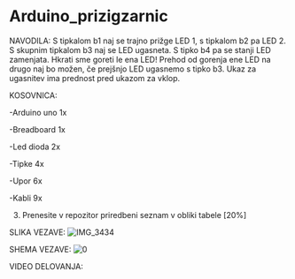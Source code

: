 # Arduino_prizigzarnic
NAVODILA: S tipkalom b1 naj se trajno prižge LED 1, s tipkalom b2 pa LED 2. S skupnim tipkalom b3 naj se LED ugasneta. S tipko b4 pa se stanji LED zamenjata. Hkrati sme goreti le ena LED! Prehod od gorenja ene LED na drugo naj bo možen, če prejšnjo LED ugasnemo s tipko b3. Ukaz za ugasnitev ima prednost pred ukazom za vklop.

KOSOVNICA:

-Arduino uno 1x

-Breadboard 1x

-Led dioda 2x

-Tipke 4x

-Upor 6x

-Kabli 9x

3. Prenesite v repozitor priredbeni seznam v obliki tabele [20%]

SLIKA VEZAVE:
![IMG_3434](https://github.com/user-attachments/assets/447c4b0e-84f7-4085-99be-3f34311ce8bf)


SHEMA VEZAVE:
![0](https://github.com/user-attachments/assets/24f8bed3-00ef-4782-bfb3-61704314add0)

VIDEO DELOVANJA:
